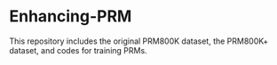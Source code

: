 # Enhancing-PRM
This repository includes the original PRM800K dataset, the PRM800K+ dataset, and codes for training PRMs.
